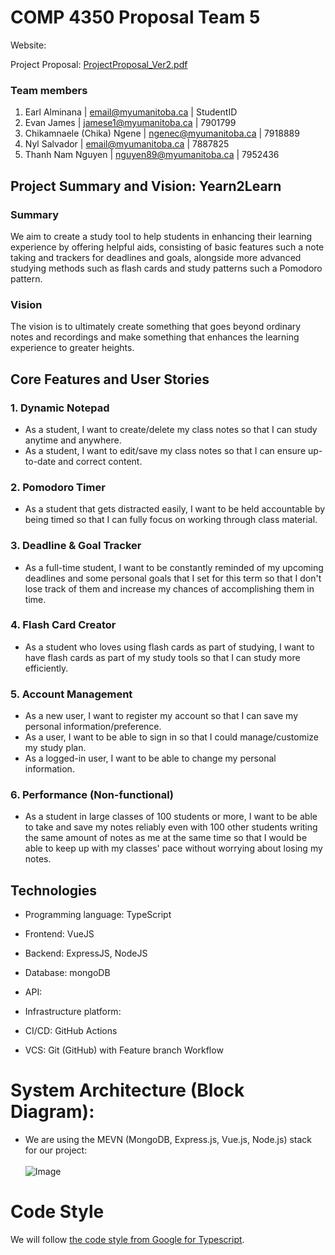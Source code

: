 # COMP 4350 Proposal Team 5

Website:

Project Proposal: [ProjectProposal_Ver2.pdf](https://github.com/user-attachments/files/18575234/ProjectProposal_Ver2.pdf)

### Team members

1. Earl Alminana | [email@myumanitoba.ca](mailto:email@myumanitoba.ca) | StudentID
2. Evan James | [jamese1@myumanitoba.ca](mailto:jamese1@myumanitoba.ca) | 7901799
3. Chikamnaele (Chika) Ngene | [ngenec@myumanitoba.ca](mailto:ngenec@myumanitoba.ca) | 7918889
4. Nyl Salvador | [email@myumanitoba.ca](mailto:email@myumanitoba.ca) | 7887825
5. Thanh Nam Nguyen | [nguyen89@myumanitoba.ca](mailto:nguyen89@myumanitoba.ca) | 7952436

## Project Summary and Vision: **Yearn2Learn**

### **Summary**

We aim to create a study tool to help students in enhancing their learning experience by offering helpful aids, consisting of basic features such a note taking and trackers for deadlines and goals, alongside more advanced studying methods such as flash cards and study patterns such a Pomodoro pattern.

### Vision

The vision is to ultimately create something that goes beyond ordinary notes and recordings and make something that enhances the learning experience to greater heights.

## Core Features and User Stories

### 1. Dynamic Notepad
- As a student, I want to create/delete my class notes so that I can study anytime and anywhere.
- As a student, I want to edit/save my class notes so that I can ensure up-to-date and correct content.

### 2. Pomodoro Timer
- As a student that gets distracted easily, I want to be held accountable by being timed so that I can fully focus on working through class material.

### 3. Deadline & Goal Tracker
- As a full-time student, I want to be constantly reminded of my upcoming deadlines and some personal goals that I set for this term so that I don't lose track of them and increase my chances of accomplishing them in time.

### 4. Flash Card Creator
- As a student who loves using flash cards as part of studying, I want to have flash cards as part of my study tools so that I can study more efficiently.

### 5. Account Management
- As a new user, I want to register my account so that I can save my personal information/preference.
- As a user, I want to be able to sign in so that I could manage/customize my study plan.
- As a logged-in user, I want to be able to change my personal information.

### 6. Performance (Non-functional)
- As a student in large classes of 100 students or more, I want to be able to take and save my notes reliably even with 100 other students writing the same amount of notes as me at the same time so that I would be able to keep up with my classes' pace without worrying about losing my notes.

## Technologies
- Programming language: TypeScript
- Frontend: VueJS
- Backend: ExpressJS, NodeJS

- Database: mongoDB
- API:
- Infrastructure platform:
- CI/CD: GitHub Actions
- VCS: Git (GitHub) with Feature branch Workflow

# System Architecture (Block Diagram):
- We are using the MEVN (MongoDB, Express.js, Vue.js, Node.js) stack for our project:<br><br>
![Image](https://github.com/user-attachments/assets/b897a090-5887-488b-af72-5a6a929485fc)

# Code Style
We will follow [the code style from Google for Typescript](https://google.github.io/styleguide/tsguide.html).
